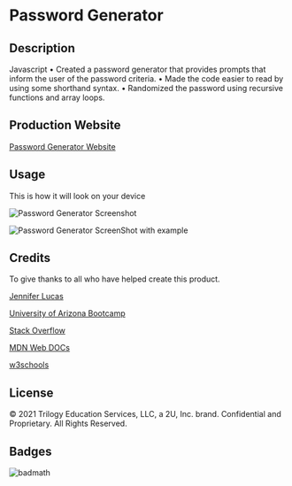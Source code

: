 # Password Generator 

## Description
Javascript
• Created a password generator that provides prompts that inform the user of the password criteria. 
• Made the code easier to read by using some shorthand syntax.
• Randomized the password using recursive functions and array loops. 

## Production Website
[Password Generator Website](https://jenmlucas.github.io/Password-Generator/ "Password Generator Website")

## Usage
This is how it will look on your device

![Password Generator Screenshot](blob\Develop\assets\images\passwordgeneratorempty.png)

![Password Generator ScreenShot with example](blob\Develop\assets\images\passwordgeneratorwithpassword.png)
  
## Credits
To give thanks to all who have helped create this product.

[Jennifer Lucas](https://jenmlucas.github.io/portfolio/ "Jennifer Lucas")
 
[University of Arizona Bootcamp](https://courses.bootcampspot.com "UofA")

[Stack Overflow](https://stackoverflow.com/questions/7549561/section-vs-article-html5/ "StackOverflow")

[MDN Web DOCs](https://developer.mozilla.org/en-US/docs/Web/HTML/Element/aside "MDN")

[w3schools](https://www.w3schools.com/ "w3schools")

## License

© 2021 Trilogy Education Services, LLC, a 2U, Inc. brand. Confidential and Proprietary. All Rights Reserved.

## Badges

![badmath](https://img.shields.io/badge/Javascript-100%25-blue)
